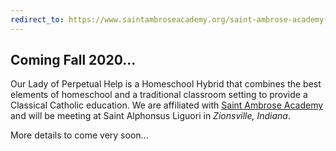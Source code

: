 ```yaml
---
redirect_to: https://www.saintambroseacademy.org/saint-ambrose-academy-our-lady-of-perpetual-help1.html
---
```


## Coming Fall 2020...

Our Lady of Perpetual Help is a Homeschool Hybrid that combines the best elements of homeschool and a traditional classroom setting to provide a Classical Catholic education. We are affiliated with [Saint Ambrose Academy](https://www.saintambroseacademy.org) and will be meeting at Saint Alphonsus Liguori in _Zionsville, Indiana_. 

More details to come very soon...
